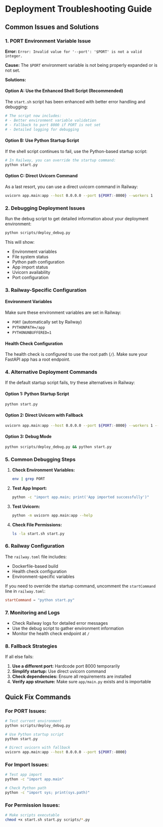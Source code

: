# Deployment Troubleshooting Guide

## Common Issues and Solutions

### 1. PORT Environment Variable Issue

**Error:** `Error: Invalid value for '--port': '$PORT' is not a valid integer.`

**Cause:** The `$PORT` environment variable is not being properly expanded or is not set.

**Solutions:**

#### Option A: Use the Enhanced Shell Script (Recommended)
The `start.sh` script has been enhanced with better error handling and debugging:

```bash
# The script now includes:
# - Better environment variable validation
# - Fallback to port 8000 if PORT is not set
# - Detailed logging for debugging
```

#### Option B: Use Python Startup Script
If the shell script continues to fail, use the Python-based startup script:

```bash
# In Railway, you can override the startup command:
python start.py
```

#### Option C: Direct Uvicorn Command
As a last resort, you can use a direct uvicorn command in Railway:

```bash
uvicorn app.main:app --host 0.0.0.0 --port ${PORT:-8000} --workers 1
```

### 2. Debugging Deployment Issues

Run the debug script to get detailed information about your deployment environment:

```bash
python scripts/deploy_debug.py
```

This will show:
- Environment variables
- File system status
- Python path configuration
- App import status
- Uvicorn availability
- Port configuration

### 3. Railway-Specific Configuration

#### Environment Variables
Make sure these environment variables are set in Railway:
- `PORT` (automatically set by Railway)
- `PYTHONPATH=/app`
- `PYTHONUNBUFFERED=1`

#### Health Check Configuration
The health check is configured to use the root path (`/`). Make sure your FastAPI app has a root endpoint.

### 4. Alternative Deployment Commands

If the default startup script fails, try these alternatives in Railway:

#### Option 1: Python Startup Script
```bash
python start.py
```

#### Option 2: Direct Uvicorn with Fallback
```bash
uvicorn app.main:app --host 0.0.0.0 --port ${PORT:-8000} --workers 1 --log-level info
```

#### Option 3: Debug Mode
```bash
python scripts/deploy_debug.py && python start.py
```

### 5. Common Debugging Steps

1. **Check Environment Variables:**
   ```bash
   env | grep PORT
   ```

2. **Test App Import:**
   ```bash
   python -c "import app.main; print('App imported successfully')"
   ```

3. **Test Uvicorn:**
   ```bash
   python -m uvicorn app.main:app --help
   ```

4. **Check File Permissions:**
   ```bash
   ls -la start.sh start.py
   ```

### 6. Railway Configuration

The `railway.toml` file includes:
- Dockerfile-based build
- Health check configuration
- Environment-specific variables

If you need to override the startup command, uncomment the `startCommand` line in `railway.toml`:

```toml
startCommand = "python start.py"
```

### 7. Monitoring and Logs

- Check Railway logs for detailed error messages
- Use the debug script to gather environment information
- Monitor the health check endpoint at `/`

### 8. Fallback Strategies

If all else fails:

1. **Use a different port:** Hardcode port 8000 temporarily
2. **Simplify startup:** Use direct uvicorn command
3. **Check dependencies:** Ensure all requirements are installed
4. **Verify app structure:** Make sure `app/main.py` exists and is importable

## Quick Fix Commands

### For PORT Issues:
```bash
# Test current environment
python scripts/deploy_debug.py

# Use Python startup script
python start.py

# Direct uvicorn with fallback
uvicorn app.main:app --host 0.0.0.0 --port ${PORT:-8000}
```

### For Import Issues:
```bash
# Test app import
python -c "import app.main"

# Check Python path
python -c "import sys; print(sys.path)"
```

### For Permission Issues:
```bash
# Make scripts executable
chmod +x start.sh start.py scripts/*.py
``` 